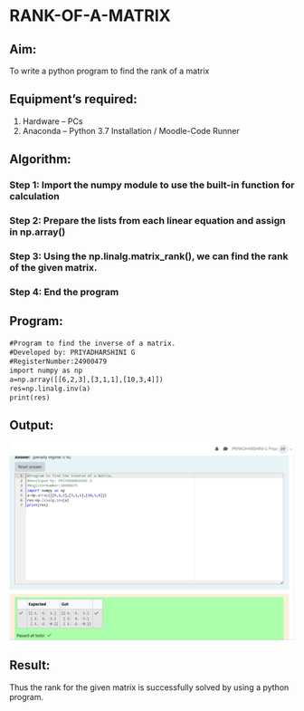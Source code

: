 # RANK-OF-A-MATRIX
## Aim:
To write a python program to find the rank of a matrix
## Equipment’s required:
1. 	Hardware – PCs
2. 	Anaconda – Python 3.7 Installation / Moodle-Code Runner
## Algorithm:
### Step 1: Import the numpy module to use the built-in function for calculation
### Step 2: Prepare the lists from each linear equation and assign in np.array()
### Step 3: Using the np.linalg.matrix_rank(), we can find the rank of the given matrix.
### Step 4: End the program
## Program:
```
#Program to find the inverse of a matrix.
#Developed by: PRIYADHARSHINI G
#RegisterNumber:24900479
import numpy as np
a=np.array([[6,2,3],[3,1,1],[10,3,4]])
res=np.linalg.inv(a)
print(res) 
```
## Output:
![alt text](<ex 3 maths.png>)
## Result:
Thus the rank for the given matrix is successfully solved by  using a python program.
